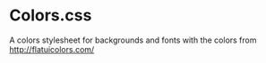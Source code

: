 # Colors.css

A colors stylesheet for backgrounds and fonts with the colors from http://flatuicolors.com/
